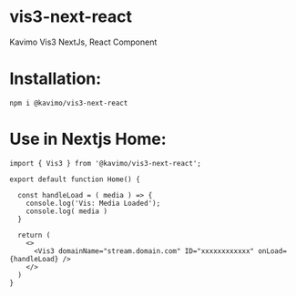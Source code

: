 # vis3-next-react
Kavimo Vis3 NextJs, React Component

# Installation:
```
npm i @kavimo/vis3-next-react
```

# Use in Nextjs Home:
```
import { Vis3 } from '@kavimo/vis3-next-react';

export default function Home() {

  const handleLoad = ( media ) => {
    console.log('Vis: Media Loaded');
    console.log( media )
  }

  return (
    <>
      <Vis3 domainName="stream.domain.com" ID="xxxxxxxxxxxx" onLoad={handleLoad} />
    </>
  )
}

```